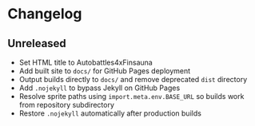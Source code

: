 # Changelog

## Unreleased
- Set HTML title to Autobattles4xFinsauna
- Add built site to `docs/` for GitHub Pages deployment
- Output builds directly to `docs/` and remove deprecated `dist` directory
- Add `.nojekyll` to bypass Jekyll on GitHub Pages
- Resolve sprite paths using `import.meta.env.BASE_URL` so builds work from repository subdirectory
- Restore `.nojekyll` automatically after production builds
